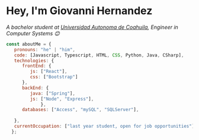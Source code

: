 <h1>Hey, I'm Giovanni Hernandez</h1>

<p><em>A bachelor student at <a href="https://hogent.be">Universidad Autonoma de Coahuila</a>, Engineer in Computer Systems 😊</br>
</em></p>


```javascript
const aboutMe = {
   pronouns: "he" | "him",
   code: [Javascript, Typescript, HTML, CSS, Python, Java, CSharp],
   technologies: {
      frontEnd: {
         js: ["React"],
         css: ["Bootstrap"]
      },
      backEnd: {
         java: ["Spring"],
         js: ["Node", "Express"],
             },
      databases: ["Access", "mySQL", "SQLServer"],
      
   },
   currentOccupation: ["last year student, open for job opportunities"],
  };
```
